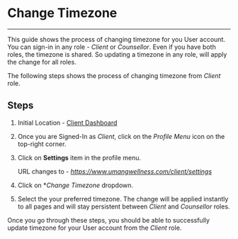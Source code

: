 # Change Timezone

---

This guide shows the process of changing timezone for you User account. You can sign-in in any role - _Client_ or _Counsellor_. Even if you have both roles, the timezone is shared. So updating a timezone in any role, will apply the change for all roles.

The following steps shows the process of changing timezone from _Client_ role.

## Steps

1. Initial Location - [Client Dashboard](https://www.umangwellness.com)

2. Once you are Signed-In as _Client_, click on the _Profile Menu_ icon on the top-right corner.

3. Click on **Settings** item in the profile menu.

    URL changes to - _https://www.umangwellness.com/client/settings_

4. Click on **Change Timezone* dropdown.

5. Select the your preferred timezone. The change will be applied instantly to all pages and will stay persistent between _Client_ and _Counsellor_ roles.


Once you go through these steps, you should be able to successfully update timezone for your User account from the _Client_ role.
